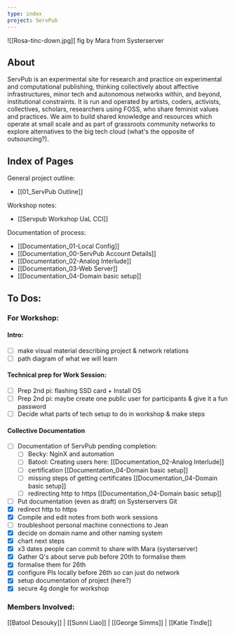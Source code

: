 ```yaml
---
type: index
project: ServPub
---
```

![[Rosa-tinc-down.jpg]]
fig by Mara from Systerserver
## About
ServPub is an experimental site for research and practice on experimental and computational publishing, thinking collectively about affective infrastructures, minor tech and autonomous networks within, and beyond, institutional constraints. It is run and operated by artists, coders, activists, collectives, scholars, researchers using FOSS, who share feminist values and practices. We aim to build shared knowledge and resources which operate at small scale and as part of grassroots community networks to explore alternatives to the big tech cloud (what's the opposite of outsourcing?).

## Index of Pages
General project outline: 
- [[01_ServPub Outline]]

Workshop notes: 
- [[Servpub Workshop UaL CCI]]

Documentation of process:
- [[Documentation_01-Local Config]]
- [[Documentation_00-ServPub Account Details]]
- [[Documentation_02-Analog Interlude]]
- [[Documentation_03-Web Server]]
- [[Documentation_04-Domain basic setup]]
## To Dos:
### For Workshop:
#### Intro:
- [ ] make visual material describing project & network relations
- [ ] path diagram of what we will learn
#### Technical prep for Work Session:
- [ ] Prep 2nd pi: flashing SSD card + Install OS
- [ ] Prep 2nd pi: maybe create one public user for participants & give it a fun password
- [ ] Decide what parts of tech setup to do in workshop & make steps
#### Collective Documentation
- [ ] Documentation of ServPub pending completion:
	- [ ] Becky: NginX and automation
	- [ ] Batool: Creating users here: [[Documentation_02-Analog Interlude]]
	- [ ] certification [[Documentation_04-Domain basic setup]]
	- [ ] missing steps of getting certificates [[Documentation_04-Domain basic setup]]
	- [ ] redirecting http to https [[Documentation_04-Domain basic setup]]
- [ ] Put documentation (even as draft) on Systerservers Git
- [x] redirect http to https
- [x] Compile and edit notes from both work sessions
- [ ] troubleshoot personal machine connections to Jean
- [x] decide on domain name and other naming system
- [x] chart next steps
- [x] x3 dates people can commit to share with Mara (systerserver)
- [x] Gather Q's about serve pub before 20th to formalise them
- [x] formalise them for 26th
- [x] configure PIs locally before 26th so can just do network
- [x] setup documentation of project (here?)
- [x] secure 4g dongle for workshop

### Members Involved:
[[Batool Desouky]] | [[Sunni Liao]] | [[George Simms]] | [[Katie Tindle]]